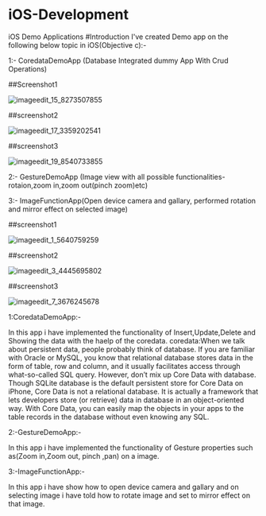 # iOS-Development
iOS Demo Applications
#Introduction
I've created Demo app on the following below topic in iOS(Objective c):-

1:- CoredataDemoApp (Database Integrated dummy App With Crud Operations)

##Screenshot1

![imageedit_15_8273507855](https://cloud.githubusercontent.com/assets/24600522/21348412/1f8c8830-c6d3-11e6-8673-91c8636fcc88.png)

##screenshot2

![imageedit_17_3359202541](https://cloud.githubusercontent.com/assets/24600522/21348441/37462e9a-c6d3-11e6-8281-1fa395237dd9.png)

##screenshot3

![imageedit_19_8540733855](https://cloud.githubusercontent.com/assets/24600522/21348456/43ffa814-c6d3-11e6-81af-6710407f07ab.png)


2:- GestureDemoApp (Image view with all possible functionalities-rotaion,zoom in,zoom out(pinch zoom)etc)

3:- ImageFunctionApp(Open device camera and gallary, performed rotation and mirror effect on selected image)

##screenshot1

![imageedit_1_5640759259](https://cloud.githubusercontent.com/assets/24600522/21347563/2cbbadbe-c6cf-11e6-9eae-9a790a5bc9a7.png)

##screenshot2

![imageedit_3_4445695802](https://cloud.githubusercontent.com/assets/24600522/21347574/3eaeed06-c6cf-11e6-9867-91d1f7747536.png)

##screenshot3

![imageedit_7_3676245678](https://cloud.githubusercontent.com/assets/24600522/21347591/50b7dba2-c6cf-11e6-8715-2cd9e5d726aa.png)

1:CoredataDemoApp:-

In this app i have implemented the functionality of  Insert,Update,Delete and Showing the data with the haelp of the coredata.  coredata:When we talk about persistent data, people probably think of database. If you are familiar with Oracle or MySQL, you know that relational database stores data in the form of table, row and column, and it usually facilitates access through what-so-called SQL query. However, don’t mix up Core Data with database. Though SQLite database is the default persistent store for Core Data on iPhone, Core Data is not a relational database. It is actually a framework that lets developers store (or retrieve) data in database in an object-oriented way. With Core Data, you can easily map the objects in your apps to the table records in the database without even knowing any SQL.

2:-GestureDemoApp:-

In this app i have implemented the functionality of Gesture properties such as(Zoom in,Zoom out, pinch ,pan) on a image.

3:-ImageFunctionApp:-

In this app i have show how to open device camera and gallary and on selecting image i have told how to rotate image and set to mirror effect on that image. 


